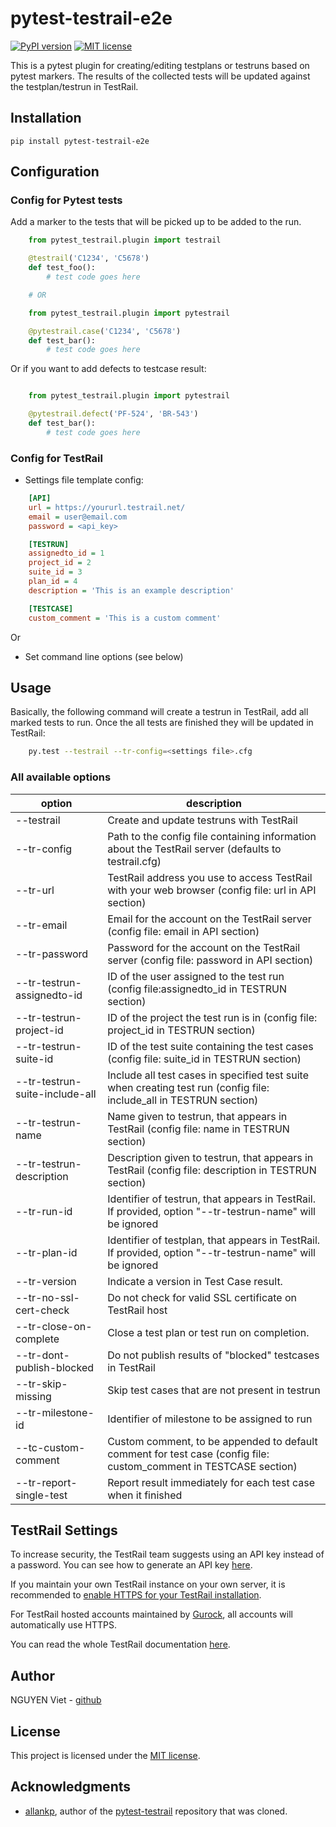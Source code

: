 pytest-testrail-e2e
===============

[![PyPI version](https://badge.fury.io/py/pytest-testrail-e2e.svg)](https://badge.fury.io/py/pytest-testrail-e2e)
[![MIT license](http://img.shields.io/badge/license-MIT-brightgreen.svg)](/LICENSE)

This is a pytest plugin for creating/editing testplans or testruns based on pytest markers.
The results of the collected tests will be updated against the testplan/testrun in TestRail.

Installation
------------

    pip install pytest-testrail-e2e

Configuration
-------------

### Config for Pytest tests

Add a marker to the tests that will be picked up to be added to the run.

```python
    from pytest_testrail.plugin import testrail

    @testrail('C1234', 'C5678')
    def test_foo():
        # test code goes here

    # OR	

    from pytest_testrail.plugin import pytestrail

    @pytestrail.case('C1234', 'C5678')
    def test_bar():
        # test code goes here
```

Or if you want to add defects to testcase result:

```python

    from pytest_testrail.plugin import pytestrail

    @pytestrail.defect('PF-524', 'BR-543')
    def test_bar():
        # test code goes here
```

### Config for TestRail

* Settings file template config:

```ini
    [API]
    url = https://yoururl.testrail.net/
    email = user@email.com
    password = <api_key>

    [TESTRUN]
    assignedto_id = 1
    project_id = 2
    suite_id = 3
    plan_id = 4
    description = 'This is an example description'

    [TESTCASE]
    custom_comment = 'This is a custom comment'
```

Or

* Set command line options (see below)

Usage
-----

Basically, the following command will create a testrun in TestRail, add all marked tests to run.
Once the all tests are finished they will be updated in TestRail:

```bash
    py.test --testrail --tr-config=<settings file>.cfg
```

### All available options

| option                         | description                                                                                                         |
| -------------------------------|---------------------------------------------------------------------------------------------------------------------|
| --testrail                     | Create and update testruns with TestRail                                                                            |
| --tr-config                    | Path to the config file containing information about the TestRail server (defaults to testrail.cfg)                 |
| --tr-url                       | TestRail address you use to access TestRail with your web browser (config file: url in API section)                 |
| --tr-email                     | Email for the account on the TestRail server (config file: email in API section)                                    |
| --tr-password                  | Password for the account on the TestRail server (config file: password in API section)                              |
| --tr-testrun-assignedto-id     | ID of the user assigned to the test run (config file:assignedto_id in TESTRUN section)                              |
| --tr-testrun-project-id        | ID of the project the test run is in (config file: project_id in TESTRUN section)                                   |
| --tr-testrun-suite-id          | ID of the test suite containing the test cases (config file: suite_id in TESTRUN section)                           |
| --tr-testrun-suite-include-all | Include all test cases in specified test suite when creating test run (config file: include_all in TESTRUN section) |
| --tr-testrun-name              | Name given to testrun, that appears in TestRail (config file: name in TESTRUN section)                              |
| --tr-testrun-description       | Description given to testrun, that appears in TestRail (config file: description in TESTRUN section)                |
| --tr-run-id                    | Identifier of testrun, that appears in TestRail. If provided, option "--tr-testrun-name" will be ignored            |
| --tr-plan-id                   | Identifier of testplan, that appears in TestRail. If provided, option "--tr-testrun-name" will be ignored           |
| --tr-version                   | Indicate a version in Test Case result.                                                                             |
| --tr-no-ssl-cert-check         | Do not check for valid SSL certificate on TestRail host                                                             |
| --tr-close-on-complete         | Close a test plan or test run on completion.                                                                        |
| --tr-dont-publish-blocked      | Do not publish results of "blocked" testcases in TestRail                                                           |
| --tr-skip-missing              | Skip test cases that are not present in testrun                                                                     |
| --tr-milestone-id              | Identifier of milestone to be assigned to run                                                                       |
| --tc-custom-comment            | Custom comment, to be appended to default comment for test case (config file: custom_comment in TESTCASE section)   |
| --tr-report-single-test        | Report result immediately for each test case when it finished  |

## TestRail Settings

To increase security, the TestRail team suggests using an API key instead of a password. You can see how to generate an API key [here](http://docs.gurock.com/testrail-api2/accessing#username_and_api_key).

If you maintain your own TestRail instance on your own server, it is recommended to [enable HTTPS for your TestRail installation](http://docs.gurock.com/testrail-admin/admin-securing#using_https).

For TestRail hosted accounts maintained by [Gurock](http://www.gurock.com/), all accounts will automatically use HTTPS.

You can read the whole TestRail documentation [here](http://docs.gurock.com/).

## Author

NGUYEN Viet - [github](https://github.com/vietnq254)

## License

This project is licensed under the [MIT license](/LICENSE).

## Acknowledgments

* [allankp](https://github.com/allankp), author of the [pytest-testrail](https://github.com/allankp/pytest-testrail) repository that was cloned.